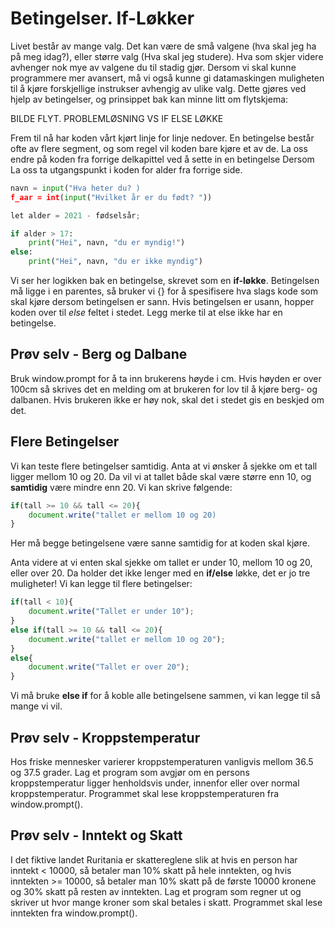 # Betingelser. If-Løkker

Livet består av mange valg. Det kan være de små valgene (hva skal jeg ha på meg idag?), eller større valg (Hva skal jeg studere). Hva som skjer videre avhenger nok mye av valgene du til stadig gjør. Dersom vi skal kunne programmere mer avansert, må vi også kunne gi datamaskingen muligheten til å kjøre forskjellige instrukser avhengig av ulike valg. Dette gjøres ved hjelp av betingelser, og prinsippet bak kan minne litt om flytskjema: 

BILDE FLYT. PROBLEMLØSNING VS IF ELSE LØKKE

Frem til nå har koden vårt kjørt linje for linje nedover. En betingelse består ofte av flere segment, og som regel vil koden bare kjøre et av de. La oss endre på koden fra forrige delkapittel ved å sette in en betingelse Dersom La oss ta utgangspunkt i koden for alder fra forrige side. 

```PYTHON
navn = input("Hva heter du? )
f_aar = int(input("Hvilket år er du født? "))

let alder = 2021 - fødselsår;

if alder > 17:
    print("Hei", navn, "du er myndig!")
else:
    print("Hei", navn, "du er ikke myndig")

```

Vi ser her logikken bak en betingelse, skrevet som en **if-løkke**. Betingelsen må ligge i en parentes, så bruker vi {} for å spesifisere hva slags kode som skal kjøre dersom betingelsen er sann. Hvis betingelsen er usann, hopper koden over til *else* feltet i stedet. Legg merke til at else ikke har en betingelse.

## Prøv selv - Berg og Dalbane
Bruk window.prompt for å ta inn brukerens høyde i cm. Hvis høyden er over 100cm så skrives det en melding om at brukeren for lov til å kjøre berg- og dalbanen. Hvis brukeren ikke er høy nok, skal det i stedet gis en beskjed om det.

## Flere Betingelser

Vi kan teste flere betingelser samtidig. Anta at vi ønsker å sjekke om et tall ligger mellom 10 og 20. Da vil vi at tallet både skal være større enn 10, og **samtidig** være mindre enn 20. Vi kan skrive følgende:

```JAVASCRIPT
if(tall >= 10 && tall <= 20){
    document.write("tallet er mellom 10 og 20)
}
``` 
Her må begge betingelsene være sanne samtidig for at koden skal kjøre. 

Anta videre at vi enten skal sjekke om tallet er under 10, mellom 10 og 20, eller over 20. Da holder det ikke lenger med en **if/else** løkke, det er jo tre muligheter! Vi kan legge til flere betingelser:

```JAVASCRIPT
if(tall < 10){
    document.write("Tallet er under 10");
}
else if(tall >= 10 && tall <= 20){
    document.write("tallet er mellom 10 og 20");
}
else{
    document.write("Tallet er over 20");
}
``` 

Vi må bruke **else if** for å koble alle betingelsene sammen, vi kan legge til så mange vi vil. 

## Prøv selv - Kroppstemperatur
Hos friske mennesker varierer kroppstemperaturen vanligvis mellom 36.5 og 37.5 grader. Lag et program som avgjør om en persons kroppstemperatur ligger henholdsvis under, innenfor eller over normal kroppstemperatur. Programmet skal lese kroppstemperaturen fra window.prompt().

## Prøv selv - Inntekt og Skatt
I det fiktive landet Ruritania er skattereglene slik at hvis en person har inntekt < 10000, så betaler man 10% skatt på hele inntekten, og hvis inntekten >= 10000, så betaler man 10% skatt på de første 10000 kronene og 30% skatt på resten av inntekten. Lag et program som regner ut og skriver ut hvor mange kroner som skal betales i skatt. Programmet skal lese inntekten fra window.prompt(). 